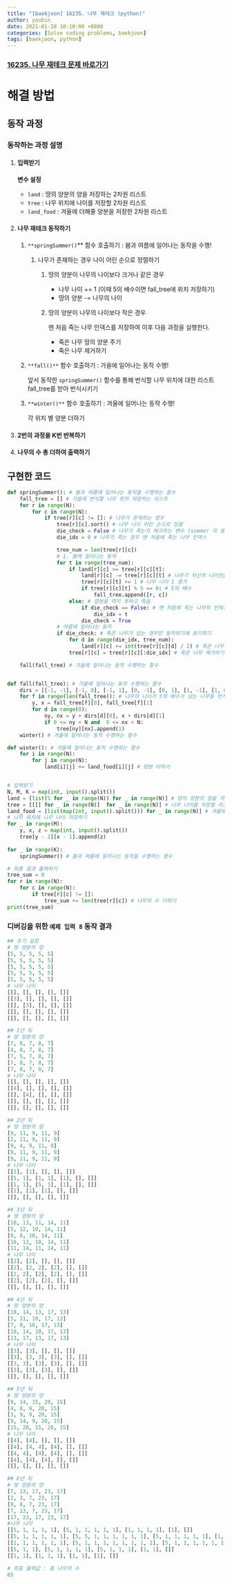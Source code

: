 ```yaml
---
title: "[baekjoon] 16235. 나무 재테크 (python)"
author: youbin
date: 2021-01-28 10:10:00 +0800
categories: [Solve coding problems, baekjoon]
tags: [baekjoon, python]
---
```


### [16235. 나무 재테크 문제 바로가기](https://www.acmicpc.net/problem/16235)



# 해결 방법

## 동작 과정

### 동작하는 과정 설명

1. #### 입력받기

   **변수 설정**

   - `land` : 땅의 양분의 양을 저장하는 2차원 리스트
   - `tree` : 나무 위치에 나이를 저장할 2차원 리스트
   - `land_food` : 겨울에 더해줄 양분을 저장한 2차원 리스트

2. #### 나무 재테크 동작하기

   1. `**springSummer()`** 함수 호출하기 : 봄과 여름에 일어나는 동작을 수행!

      1. 나무가 존재하는 경우 나이 어린 순으로 정렬하기

         1. 땅의 양분이 나무의 나이보다 크거나 같은 경우

            - 나무 나이 += 1 (이때 5의 배수이면 fall_tree에 위치 저장하기)
            - 땅의 양분 -= 나무의 나이

         2. 땅의 양분이 나무의 나이보다 작은 경우

            맨 처음 죽는 나무 인덱스를 저장하여 이후 다음 과정을 실행한다.

            - 죽은 나무 땅의 양분 주기
            - 죽은 나무 제거하기

   2. `**fall()**` 함수 호출하기 : 가을에 일어나는 동작 수행!

      앞서 동작한 `springSummer()` 함수를 통해 번식할 나무 위치에 대한 리스트 fall_tree를 받아 번식시키기

   3. `**winter()**` 함수 호출하기 : 겨울에 일어나는 동작 수행!

      각 위치 별 양분 더하기

3. #### 2번의 과정을 K번 반복하기

4. #### 나무의 수 총 더하여 출력하기



## 구현한 코드

```python
def springSummer(): # 봄과 여름에 일어나는 동작을 수행하는 함수
    fall_tree = [] # 가을에 번식할 나무 위치 저장하는 리스트
    for r in range(N):
        for c in range(N):
            if tree[r][c] != []: # 나무가 존재하는 경우
                tree[r][c].sort() # 나무 나이 어린 순으로 정렬
                die_check = False # 나무가 죽는지 체크하는 변수 (summer 의 동작이 일어날지의 유무 결정)
                die_idx = 0 # 나무가 죽는 경우 맨 처음에 죽는 나무 인덱스

                tree_num = len(tree[r][c])
                # 1. 봄에 일어나는 동작
                for t in range(tree_num):
                    if land[r][c] >= tree[r][c][t]:
                        land[r][c] -= tree[r][c][t] # 나무가 자신의 나이만큼 양분 먹기
                        tree[r][c][t] += 1 # 나무 나이 1 증가
                        if tree[r][c][t] % 5 == 0: # 5의 배수
                            fall_tree.append([r, c])
                    else: # 양분을 먹지 못하고 죽음
                        if die_check == False: # 맨 처음에 죽는 나무의 인덱스를 저장하기 위한 조건
                            die_idx = t
                        die_check = True
                # 여름에 일어나는 동작
                if die_check: # 죽은 나무가 있는 경우만 동작하기에 분기하기
                    for d in range(die_idx, tree_num):
                        land[r][c] += int(tree[r][c][d] / 2) # 죽은 나무 양분으로 추가하기
                    tree[r][c] = tree[r][c][:die_idx] # 죽은 나무 제거하기

    fall(fall_tree) # 가을에 일어나는 동작 수행하는 함수


def fall(fall_tree): # 가을에 일어나는 동작 수행하는 함수
    dirs = [[-1, -1], [-1, 0], [-1, 1], [0, -1], [0, 1], [1, -1], [1, 0], [1, 1]]
    for f in range(len(fall_tree)): # 나무의 나이가 5의 배수가 넘는 나무들 번식하기
        y, x = fall_tree[f][0], fall_tree[f][1]
        for d in range(8):
            ny, nx = y + dirs[d][0], x + dirs[d][1]
            if 0 <= ny < N and  0 <= nx < N:
                tree[ny][nx].append(1)
    winter() # 겨울에 일어나는 동작 수행하는 함수

def winter(): # 겨울에 일어나는 동작 수행하는 함수
    for i in range(N):
        for j in range(N):
            land[i][j] += land_food[i][j] # 양분 더하기


# 입력받기
N, M, K = map(int, input().split())
land = [list(5 for _ in range(N)) for _ in range(N)] # 땅의 양분의 양을 저장하는 리스트
tree = [[[] for _ in range(N)]  for _ in range(N)] # 나무 나이를 저장할 리스트
land_food = [list(map(int, input().split())) for _ in range(N)] # 겨울에 더해야하는 양분을 저장한 리스트
# 나무 위치에 나무 나이 저장하기
for _ in range(M):
    y, x, z = map(int, input().split())
    tree[y - 1][x - 1].append(z)
    
for _ in range(K):
    springSummer() # 봄과 여름에 일어나는 동작을 수행하는 함수

# 최종 결과 출력하기
tree_sum = 0
for r in range(N):
    for c in range(N):
        if tree[r][c] != []:
            tree_sum += len(tree[r][c]) # 나무의 수 더하기
print(tree_sum)
```



### 디버깅을 위한 `예제 입력 8` 동작 결과

```python
## 초기 설정
# 땅 양분의 양
[5, 5, 5, 5, 5]
[5, 5, 5, 5, 5]
[5, 5, 5, 5, 5]
[5, 5, 5, 5, 5]
[5, 5, 5, 5, 5]
# 나무 나이
[[], [], [], [], []]
[[3], [], [], [], []]
[[], [3], [], [], []]
[[], [], [], [], []]
[[], [], [], [], []]

## 1년 뒤
# 땅 양분의 양
[7, 8, 7, 8, 7]
[4, 8, 7, 8, 7]
[7, 5, 7, 8, 7]
[7, 8, 7, 8, 7]
[7, 8, 7, 8, 7]
# 나무 나이
[[], [], [], [], []]
[[4], [], [], [], []]
[[], [4], [], [], []]
[[], [], [], [], []]
[[], [], [], [], []]

## 2년 뒤
# 땅 양분의 양
[9, 11, 9, 11, 9]
[2, 11, 9, 11, 9]
[9, 4, 9, 11, 9]
[9, 11, 9, 11, 9]
[9, 11, 9, 11, 9]
# 나무 나이
[[1], [1], [], [], []]
[[5, 1], [1, 1], [1], [], []]
[[1, 1], [5, 1], [1], [], []]
[[1], [1], [1], [], []]
[[], [], [], [], []]

## 3년 뒤
# 땅 양분의 양
[10, 13, 11, 14, 11]
[5, 12, 10, 14, 11]
[9, 8, 10, 14, 11]
[10, 13, 10, 14, 11]
[11, 14, 11, 14, 11]
# 나무 나이
[[2], [2], [], [], []]
[[2], [2, 2], [2], [], []]
[[2, 2], [2], [2], [], []]
[[2], [2], [2], [], []]
[[], [], [], [], []]

## 4년 뒤
# 땅 양분의 양
[10, 14, 13, 17, 13]
[5, 11, 10, 17, 13]
[7, 9, 10, 17, 13]
[10, 14, 10, 17, 13]
[13, 17, 13, 17, 13]
# 나무 나이
[[3], [3], [], [], []]
[[3], [3, 3], [3], [], []]
[[3, 3], [3], [3], [], []]
[[3], [3], [3], [], []]
[[], [], [], [], []]

## 5년 뒤
# 땅 양분의 양
[9, 14, 15, 20, 15]
[4, 8, 9, 20, 15]
[3, 9, 9, 20, 15]
[9, 14, 9, 20, 15]
[15, 20, 15, 20, 15]
# 나무 나이
[[4], [4], [], [], []]
[[4], [4, 4], [4], [], []]
[[4, 4], [4], [4], [], []]
[[4], [4], [4], [], []]
[[], [], [], [], []]

## 6년 뒤
# 땅 양분의 양
[7, 13, 17, 23, 17]
[2, 3, 7, 23, 17]
[9, 8, 7, 23, 17]
[7, 13, 7, 23, 17]
[17, 23, 17, 23, 17]
#나무 나이
[[5, 1, 1, 1, 1], [5, 1, 1, 1, 1, 1], [1, 1, 1, 1], [1], []]
[[5, 1, 1, 1, 1, 1], [5, 5, 1, 1, 1, 1, 1, 1], [5, 1, 1, 1, 1, 1], [1, 1], []]
[[1, 1, 1, 1, 1, 1], [5, 1, 1, 1, 1, 1, 1, 1, 1], [5, 1, 1, 1, 1, 1, 1], [1, 1, 1], []]
[[5, 1, 1], [5, 1, 1, 1, 1], [5, 1, 1, 1], [1, 1], []]
[[1, 1], [1, 1, 1], [1, 1], [1], []]

# 최종 출력값 : 총 나무의 수
85
```



